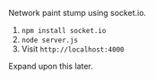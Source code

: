 Network paint stump using socket.io. 


1. `npm install socket.io`
2. `node server.js`
3. Visit `http://localhost:4000`


Expand upon this later.
